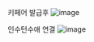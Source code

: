 
키페어 발급후
![image](https://user-images.githubusercontent.com/85022962/230773731-7c885ae5-a2c9-4dcf-be84-826c9cfad8da.png)

인수턴수애 연결
![image](https://user-images.githubusercontent.com/85022962/230773676-0e84bc53-d316-400b-abf7-2ad409a968c4.png)

